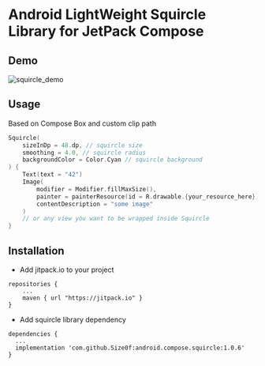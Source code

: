 # Android LightWeight Squircle Library for JetPack Compose

## Demo

![squircle_demo](https://user-images.githubusercontent.com/8309945/151852180-f6f6acc1-fd09-46e9-8d3b-31297854eec9.gif)

## Usage

Based on Compose Box and custom clip path
```kotlin
Squircle(
    sizeInDp = 48.dp, // squircle size
    smoothing = 4.0, // squircle radius
    backgroundColor = Color.Cyan // squircle background
) {
    Text(text = "42")
    Image(
        modifier = Modifier.fillMaxSize(),
        painter = painterResource(id = R.drawable.{your_resource_here}),
        contentDescription = "some image"
    )
    // or any view you want to be wrapped inside Squircle
}
```

## Installation
- Add jitpack.io to your project
```
repositories {
    ...
    maven { url "https://jitpack.io" }
}
```
- Add squircle library dependency
``` 
dependencies { 
  ...
  implementation 'com.github.Size0f:android.compose.squircle:1.0.6'
}
```
